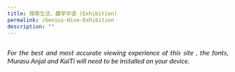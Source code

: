 ```yaml
---
title: 探索生活，趣学华语 (Exhibition)
permalink: /Genius-Hive-Exhibition
description: ""
---
```

<p style="font-size: 16px;font-family: Lato,sans-serif;font-style: italic;padding-top:12px;text-align:justify;">For the best and most accurate viewing experience of this site , the fonts, Murasu Anjal and KaiTi will need to be installed on your device.</p>